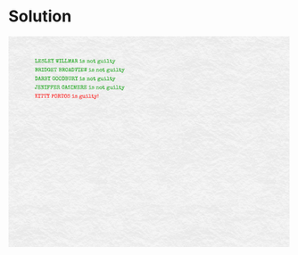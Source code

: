 # Solution
![alt text](https://github.com/Rosaverde/UoL_ITP1_Sleuth/blob/main/701-1/solution.jpg?raw=true)